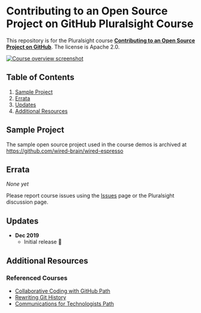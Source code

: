 # Contributing to an Open Source Project on GitHub Pluralsight Course

This repository is for the Pluralsight course **[Contributing to an Open Source Project on GitHub](http://bit.ly/PSContributingToOpenSource)**. The license is Apache 2.0.

[![Course overview screenshot](https://user-images.githubusercontent.com/563819/71635500-cd9a3b00-2bea-11ea-9729-a4b32d7a1284.png)](http://bit.ly/PSContributingToOpenSource)


## Table of Contents

1. [Sample Project](#sample-project)
1. [Errata](#errata)
1. [Updates](#updates)
1. [Additional Resources](#additional-resources)

## Sample Project

The sample open source project used in the course demos is archived at https://github.com/wired-brain/wired-espresso

## Errata

*None yet*

Please report course issues using the [Issues](https://github.com/kamranayub/pluralsight-contributing-to-open-source-github/issues) page or the Pluralsight discussion page.

## Updates

- **Dec 2019**
  - Initial release 🎉

## Additional Resources

### Referenced Courses

- [Collaborative Coding with GitHub Path](https://app.pluralsight.com/paths/skill/collaborative-coding-with-github)
- [Rewriting Git History](https://app.pluralsight.com/library/courses/rewriting-git-history)
- [Communications for Technologists Path](https://app.pluralsight.com/paths/certificate/communications-for-technologists)

